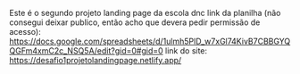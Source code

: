 Este é o segundo projeto landing page da escola dnc
link da planilha (não consegui deixar publico, então acho que devera pedir permissão de acesso):  https://docs.google.com/spreadsheets/d/1ulmh5PlD_w7xGl74KivB7CBBGYQQGFm4xmC2c_NSQ5A/edit?gid=0#gid=0
link do site: https://desafio1projetolandingpage.netlify.app/
